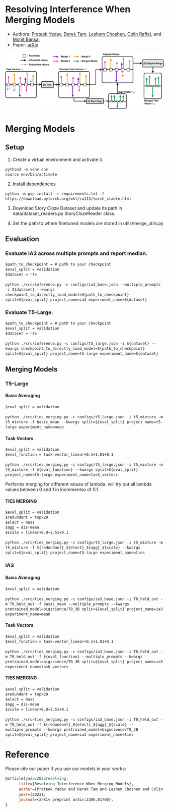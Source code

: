 # Resolving Interference When Merging Models

* Authors: [Prateek Yadav](https://prateek-yadav.github.io/), [Derek Tam](https://dptam.github.io/), [Leshem Choshen](https://ktilana.wixsite.com/leshem-choshen), [Colin Raffel](https://colinraffel.com/), and [Mohit Bansal](https://www.cs.unc.edu/~mbansal/)
* Paper: [arXiv](https://arxiv.org/abs/2306.01708)

<img src="./assets/teis-merging.png" alt="teaser image" width="800"/>



# Merging Models

## Setup

1. Create a virtual environment and activate it.
```
python3 -m venv env
source env/bin/activate
```
2. Install dependencies
```
python -m pip install -r requirements.txt -f https://download.pytorch.org/whl/cu113/torch_stable.html
```

3. Download Story Cloze Dataset and update its path in data/dataset_readers.py StoryClozeReader class.

4. Set the path to where finetuned models are stored in utils/merge_utils.py

## Evaluation

### Evaluate IA3 across multiple prompts and report median.

```
$path_to_checkpoint = # path to your checkpoint
$eval_split = validation
$dataset = rte

python ./src/inference.py -c configs/ia3_base.json --multiple_prompts -i ${dataset} --kwargs checkpoint_to_directly_load_model=${path_to_checkpoint} split=${eval_split} project_name=ia3 experiment_name=${dataset}
```

### Evaluate T5-Large.

```
$path_to_checkpoint = # path to your checkpoint
$eval_split = validation
$dataset = rte

python ./src/inference.py -c configs/t5_large.json -i ${dataset} --kwargs checkpoint_to_directly_load_model=${path_to_checkpoint} split=${eval_split} project_name=t5-large experiment_name=${dataset}
```


## Merging Models

### T5-Large

#### Basic Averaging
```
$eval_split = validation

python ./src/ties_merging.py -c configs/t5_large.json -i t5_mixture -m t5_mixture -f basic_mean --kwargs split=${eval_split} project_name=t5-large experiment_name=mean
```

#### Task Vectors
```
$eval_split = validation
$eval_function = task-vector_linear+0.1+1.01+0.1

python ./src/ties_merging.py -c configs/t5_large.json -i t5_mixture -m t5_mixture -f ${eval_function} --kwargs split=${eval_split} project_name=t5-large experiment_name=task_vectors
```
Performs merging for different values of lambda. will try out all lambda values between 0 and 1 in incrementso of 0.1.

#### TIES MERGING
```
$eval_split = validation
$redundant = topk20
$elect = mass
$agg = dis-mean
$scale = linear+0.8+2.51+0.1

python ./src/ties_merging.py -c configs/t5_large.json -i t5_mixture -m t5_mixture -f ${redundant}_${elect}_${agg}_${scale} --kwargs split=${eval_split} project_name=t5-large experiment_name=ties
```


### IA3

#### Basic Averaging
```
$eval_split = validation

python ./src/ties_merging.py -c configs/ia3_base.json -i T0_held_out -m T0_held_out -f basic_mean --multiple_prompts --kwargs pretrained_model=bigscience/T0_3B split=${eval_split} project_name=ia3 experiment_name=mean
```

#### Task Vectors
```
$eval_split = validation
$eval_function = task-vector_linear+0.1+1.01+0.1

python ./src/ties_merging.py -c configs/ia3_base.json -i T0_held_out -m T0_held_out -f ${eval_function} --multiple_prompts --kwargs pretrained_model=bigscience/T0_3B split=${eval_split} project_name=ia3 experiment_name=task_vectors
```

#### TIES MERGING
```
$eval_split = validation
$redundant = topk20
$elect = mass
$agg = dis-mean
$scale = linear+0.8+2.51+0.1

python ./src/ties_merging.py -c configs/ia3_base.json -i T0_held_out -m T0_held_out -f ${redundant}_${elect}_${agg}_${scale} --multiple_prompts --kwargs pretrained_model=bigscience/T0_3B split=${eval_split} project_name=ia3 experiment_name=ties
```

# Reference
Please cite our paper if you use our models in your works:


```bibtex
@article{yadav2023resolving,
      title={Resolving Interference When Merging Models}, 
      author={Prateek Yadav and Derek Tam and Leshem Choshen and Colin Raffel and Mohit Bansal},
      year={2023},
      journal={arXiv preprint arXiv:2306.01708},
}
